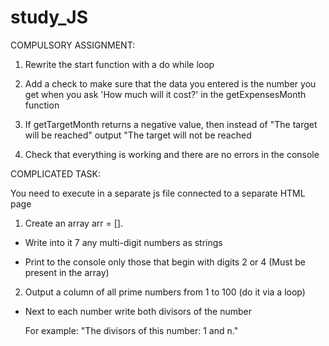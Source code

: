 # study_JS

COMPULSORY ASSIGNMENT: 


1) Rewrite the start function with a do while loop



2) Add a check to make sure that the data you entered is the number you get when you ask 'How much will it cost?' in the getExpensesMonth function



3) If getTargetMonth returns a negative value, then instead of "The target will be reached" output "The target will not be reached



4) Check that everything is working and there are no errors in the console









COMPLICATED TASK: 


You need to execute in a separate js file connected to a separate HTML page



1) Create an array arr = [].



- Write into it 7 any multi-digit numbers as strings

- Print to the console only those that begin with digits 2 or 4 (Must be present in the array)





2) Output a column of all prime numbers from 1 to 100 (do it via a loop)


- Next to each number write both divisors of the number

    For example: "The divisors of this number: 1 and n."
